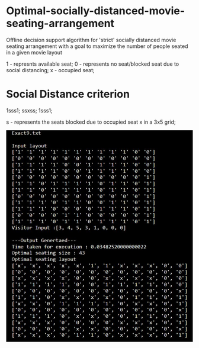 # Optimal-socially-distanced-movie-seating-arrangement
Offline decision support algorithm for 'strict' socially distanced movie seating arrangement with a goal to maximize the number of people seated in a given movie layout

1 - represnts available seat;
0 - represents no seat/blocked seat due to social distancing;
x - occupied seat;

# Social Distance criterion
1sss1;
ssxss;
1sss1;

s - represents the seats blocked due to occupied seat x in a 3x5 grid;

<img alt="Test Instance" src="images/result.jpg">  

